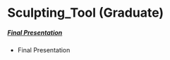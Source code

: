 # Sculpting_Tool (Graduate)
##### [Final Presentation](https://github.com/sr0020/Sculpting_Tool/tree/master/0.%20Final%20presentation)
- Final Presentation

